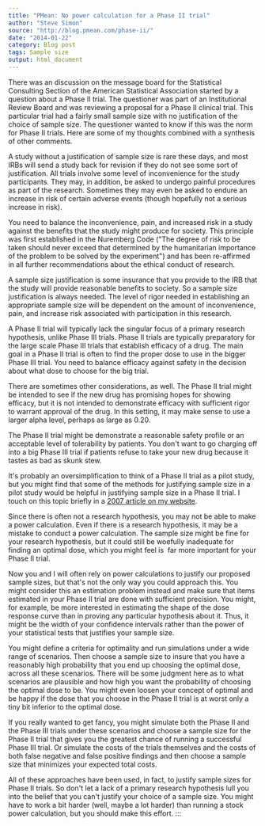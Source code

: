 ```yaml
---
title: "PMean: No power calculation for a Phase II trial"
author: "Steve Simon"
source: "http://blog.pmean.com/phase-ii/"
date: "2014-01-22"
category: Blog post
tags: Sample size
output: html_document
---
```


There was an discussion on the message board for the Statistical
Consulting Section of the American Statistical Association started by a
question about a Phase II trial. The questioner was part of an
Institutional Review Board and was reviewing a proposal for a Phase II
clinical trial. This particular trial had a fairly small sample size
with no justification of the choice of sample size. The questioner
wanted to know if this was the norm for Phase II trials. Here are some
of my thoughts combined with a synthesis of other comments.

<!---More--->

A study without a justification of sample size is rare these days, and
most IRBs will send a study back for revision if they do not see some
sort of justification. All trials involve some level of inconvenience
for the study participants. They may, in addition, be asked to undergo
painful procedures as part of the research. Sometimes they may even be
asked to endure an increase in risk of certain adverse events (though
hopefully not a serious increase in risk).

You need to balance the inconvenience, pain, and increased risk in a
study against the benefits that the study might produce for society.
This principle was first established in the Nuremberg Code ("The degree
of risk to be taken should never exceed that determined by the
humanitarian importance of the problem to be solved by the experiment")
and has been re-affirmed in all further recommendations about the
ethical conduct of research.

A sample size justification is some insurance that you provide to the
IRB that the study will provide reasonable benefits to society. So a
sample size justification is always needed. The level of rigor needed in
establishing an appropriate sample size will be dependent on the amount
of inconvenience, pain, and increase risk associated with participation
in this research.

A Phase II trial will typically lack the singular focus of a primary
research hypothesis, unlike Phase III trials. Phase II trials are
typically preparatory for the large scale Phase III trials that
establish efficacy of a drug. The main goal in a Phase II trial is often
to find the proper dose to use in the bigger Phase III trial. You need
to balance efficacy against safety in the decision about what dose to
choose for the big trial.

There are sometimes other considerations, as well. The Phase II trial
might be intended to see if the new drug has promising hopes for showing
efficacy, but it is not intended to demonstrate efficacy with sufficient
rigor to warrant approval of the drug. In this setting, it may make
sense to use a larger alpha level, perhaps as large as 0.20.

The Phase II trial might be demonstrate a reasonable safety profile or
an acceptable level of tolerability by patients. You don't want to go
charging off into a big Phase III trial if patients refuse to take your
new drug because it tastes as bad as skunk stew.

It's probably an oversimplification to think of a Phase II trial as a
pilot study, but you might find that some of the methods for justifying
sample size in a pilot study would be helpful in justifying sample size
in a Phase II trial. I touch on this topic briefly in a [2007 article on
my website](http://www.pmean.com/07/IrbReviewPilot.html).

Since there is often not a research hypothesis, you may not be able to
make a power calculation. Even if there is a research hypothesis, it may
be a mistake to conduct a power calculation. The sample size might be
fine for your research hypothesis, but it could still be woefully
inadequate for finding an optimal dose, which you might feel is  far
more important for your Phase II trial.

Now you and I will often rely on power calculations to justify our
proposed sample sizes, but that's not the only way you could approach
this. You might consider this an estimation problem instead and make
sure that items estimated in your Phase II trial are done with
sufficient precision. You might, for example, be more interested in
estimating the shape of the dose response curve than in proving any
particular hypothesis about it. Thus, it might be the width of your
confidence intervals rather than the power of your statistical tests
that justifies your sample size.

You might define a criteria for optimality and run simulations under a
wide range of scenarios. Then choose a sample size to insure that you
have a reasonably high probability that you end up choosing the optimal
dose, across all these scenarios. There will be some judgment here as to
what scenarios are plausible and how high you want the probability of
choosing the optimal dose to be. You might even loosen your concept of
optimal and be happy if the dose that you choose in the Phase II trial
is at worst only a tiny bit inferior to the optimal dose.

If you really wanted to get fancy, you might simulate both the Phase II
and the Phase III trials under these scenarios and choose a sample size
for the Phase II trial that gives you the greatest chance of running a
successful Phase III trial. Or simulate the costs of the trials
themselves and the costs of both false negative and false positive
findings and then choose a sample size that minimizes your expected
total costs.

All of these approaches have been used, in fact, to justify sample sizes
for Phase II trials. So don't let a lack of a primary research
hypothesis lull you into the belief that you can't justify your choice
of a sample size. You might have to work a bit harder (well, maybe a lot
harder) than running a stock power calculation, but you should make this
effort.
:::

